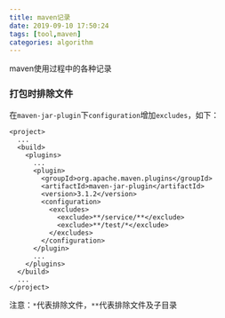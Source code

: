 ```yaml
---
title: maven记录
date: 2019-09-10 17:50:24
tags: [tool,maven]
categories: algorithm
---
```


maven使用过程中的各种记录
<!-- more -->

### 打包时排除文件
在`maven-jar-plugin`下`configuration`增加`excludes`，如下：
```
<project>
  ...
  <build>
    <plugins>
      ...
      <plugin>
        <groupId>org.apache.maven.plugins</groupId>
        <artifactId>maven-jar-plugin</artifactId>
        <version>3.1.2</version>
        <configuration>
          <excludes>
            <exclude>**/service/**</exclude>
            <exclude>**/test/*</exclude>
          </excludes>
        </configuration>
      </plugin>
      ...
    </plugins>
  </build>
  ...
</project>
```
注意：`*`代表排除文件，`**`代表排除文件及子目录
